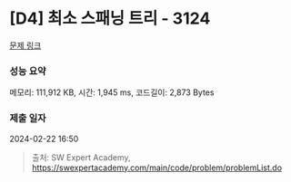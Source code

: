 # [D4] 최소 스패닝 트리 - 3124 

[문제 링크](https://swexpertacademy.com/main/code/problem/problemDetail.do?contestProbId=AV_mSnmKUckDFAWb) 

### 성능 요약

메모리: 111,912 KB, 시간: 1,945 ms, 코드길이: 2,873 Bytes

### 제출 일자

2024-02-22 16:50



> 출처: SW Expert Academy, https://swexpertacademy.com/main/code/problem/problemList.do
